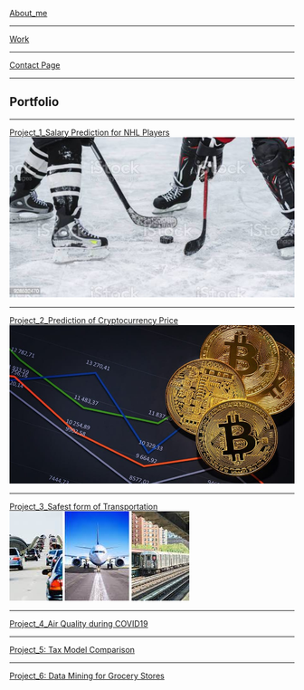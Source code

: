 [About_me](/about_me)

---
[Work](/work)

---
[Contact Page](/contact_info)

---
## Portfolio

---
[Project_1_Salary Prediction for NHL Players](/Project_1)
<img src="images/hockey.jpg?raw=true"/>

---
[Project_2_Prediction of Cryptocurrency Price](/Project_2)
<img src="images/crypto.jpg?raw=true"/>

---
[Project_3_Safest form of Transportation](/Project_3)
<img src="images/transportation.jpg?raw=true"/>


---
[Project_4_Air Quality during COVID19](/Project_4)

---
[Project_5: Tax Model Comparison](/Project_5)


---
[Project_6: Data Mining for Grocery Stores](/Project_6)




